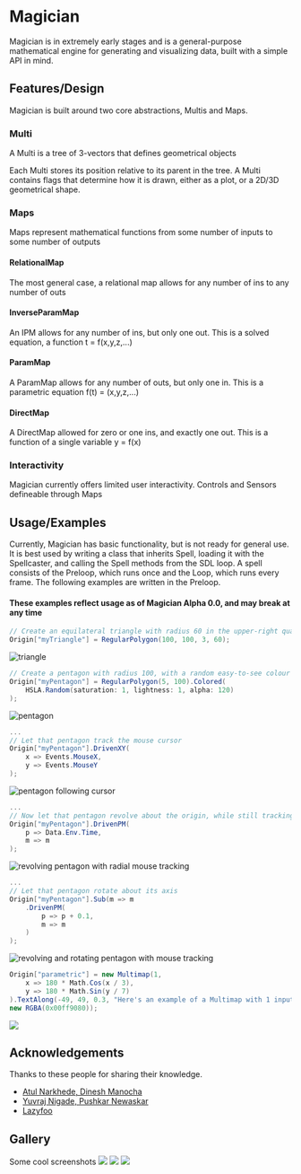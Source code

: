 
# Magician

Magician is in extremely early stages and is a general-purpose mathematical engine for generating and visualizing data, built with a simple API in mind.


## Features/Design

Magician is built around two core abstractions, Multis and Maps.
### Multi
A Multi is a tree of 3-vectors that defines geometrical objects

Each Multi stores its position relative to its parent in the tree. A Multi contains flags that determine how it is drawn, either as a plot, or a 2D/3D geometrical shape.
### Maps
Maps represent mathematical functions from some number of inputs to some number of outputs
#### RelationalMap
The most general case, a relational map allows for any number of ins to any number of outs
#### InverseParamMap
An IPM allows for any number of ins, but only one out. This is a solved equation, a function t = f(x,y,z,...)
#### ParamMap
A ParamMap allows for any number of outs, but only one in. This is a parametric equation f(t) = (x,y,z,...)
#### DirectMap
A DirectMap allowed for zero or one ins, and exactly one out. This is a function of a single variable y = f(x)

### Interactivity
Magician currently offers limited user interactivity. Controls and Sensors defineable through Maps

## Usage/Examples
Currently, Magician has basic functionality, but is not ready for general use. It is best used by writing a class that inherits Spell, loading it with the Spellcaster, and calling the Spell methods from the SDL loop. A spell consists of the Preloop, which runs once and the Loop, which runs every frame. The following examples are written in the Preloop.
#### These examples reflect usage as of Magician Alpha 0.0, and may break at any time

```c#
// Create an equilateral triangle with radius 60 in the upper-right quadrant
Origin["myTriangle"] = RegularPolygon(100, 100, 3, 60);
```
![triangle](https://i.imgur.com/gv5u7XG.png)

```c#
// Create a pentagon with radius 100, with a random easy-to-see colour
Origin["myPentagon"] = RegularPolygon(5, 100).Colored(
    HSLA.Random(saturation: 1, lightness: 1, alpha: 120)
);
```
![pentagon](https://i.imgur.com/OR7v1Wb.png)
```c#
...
// Let that pentagon track the mouse cursor
Origin["myPentagon"].DrivenXY(
    x => Events.MouseX,
    y => Events.MouseY
);
```
![pentagon following cursor](https://i.imgur.com/Od9e0Ha.gif)
```c#
...
// Now let that pentagon revolve about the origin, while still tracking the mouse
Origin["myPentagon"].DrivenPM(
    p => Data.Env.Time,
    m => m
);
```
![revolving pentagon with radial mouse tracking](https://i.imgur.com/EyCAnaf.gif)
```c#
...
// Let that pentagon rotate about its axis
Origin["myPentagon"].Sub(m => m
    .DrivenPM(
        p => p + 0.1,
        m => m
    )
);
```
![revolving and rotating pentagon with mouse tracking](https://i.imgur.com/PkV7Uap.gif)

```c#
Origin["parametric"] = new Multimap(1,
    x => 180 * Math.Cos(x / 3),
    y => 180 * Math.Sin(y / 7)
).TextAlong(-49, 49, 0.3, "Here's an example of a Multimap with 1 input and two outputs being used to draw text parametrically",
new RGBA(0x00ff9080));
```

![](https://i.imgur.com/gha7jej.png)

## Acknowledgements

 Thanks to these people for sharing their knowledge.
 - [Atul Narkhede, Dinesh Manocha](http://gamma.cs.unc.edu/SEIDEL/)
 - [Yuvraj Nigade, Pushkar Newaskar](http://www.polygontriangulation.com/)
 - [Lazyfoo](https://lazyfoo.net/)


## Gallery
Some cool screenshots
![](https://i.imgur.com/7rM5V6s.png)
![](https://i.imgur.com/v1pMOMp.png)
![](https://i.imgur.com/2my6cn7.png)


